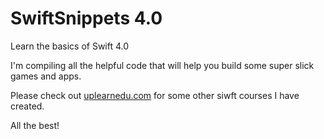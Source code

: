 # SwiftSnippets 4.0
Learn the basics of Swift 4.0

I'm compiling all the helpful code that will help you build some super slick games and apps.


Please check out [uplearnedu.com](https://uplearnedu.com/) for some other siwft courses I have created.

All the best!

